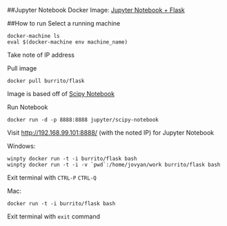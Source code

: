##Jupyter Notebook Docker Image:
[Jupyter Notebook + Flask](https://hub.docker.com/r/burrito/flask/)

##How to run
Select a running machine
```
docker-machine ls
eval $(docker-machine env machine_name)
```
Take note of IP address

Pull image
```
docker pull burrito/flask
```
Image is based off of [Scipy Notebook](https://github.com/jupyter/docker-stacks/tree/master/scipy-notebook)

Run Notebook
```
docker run -d -p 8888:8888 jupyter/scipy-notebook
```
Visit <http://192.168.99.101:8888/> (with the noted IP) for Jupyter Notebook

Windows:
```
winpty docker run -t -i burrito/flask bash
winpty docker run -t -i -v `pwd`:/home/jovyan/work burrito/flask bash
```
Exit terminal with `CTRL-P` `CTRL-Q` 

Mac:
```
docker run -t -i burrito/flask bash
```
Exit terminal with `exit` command